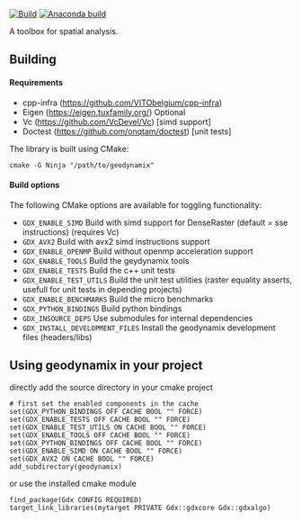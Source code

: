 [![Build](https://github.com/VITObelgium/geodynamix/actions/workflows/vcpkg-build.yml/badge.svg?branch=main)](https://github.com/VITObelgium/geodynamix/actions/workflows/vcpkg-build.yml)
[![Anaconda build](https://github.com/VITObelgium/geodynamix/actions/workflows/conda-build.yml/badge.svg?branch=main)](https://github.com/VITObelgium/geodynamix/actions/workflows/conda-build.yml)


A toolbox for spatial analysis.

## Building
#### Requirements
- cpp-infra (https://github.com/VITObelgium/cpp-infra)
- Eigen (https://eigen.tuxfamily.org/)
Optional
- Vc (https://github.com/VcDevel/Vc) [simd support]
- Doctest (https://github.com/onqtam/doctest) [unit tests]

The library is built using CMake:
```
cmake -G Ninja "/path/to/geodynamix"
```

#### Build options
The following CMake options are available for toggling functionality:
- `GDX_ENABLE_SIMD` Build with simd support for DenseRaster (default = sse instructions) (requires Vc)
- `GDX_AVX2` Build with avx2 simd instructions support
- `GDX_ENABLE_OPENMP` Build without openmp acceleration support
- `GDX_ENABLE_TOOLS` Build the geydynamix tools
- `GDX_ENABLE_TESTS` Build the c++ unit tests
- `GDX_ENABLE_TEST_UTILS` Build the unit test utilities (raster equality asserts, usefull for unit tests in depending projects)
- `GDX_ENABLE_BENCHMARKS` Build the micro benchmarks
- `GDX_PYTHON_BINDINGS` Build python bindings
- `GDX_INSOURCE_DEPS` Use submodules for internal dependencies
- `GDX_INSTALL_DEVELOPMENT_FILES` Install the geodynamix development files (headers/libs)

## Using geodynamix in your project
directly add the source directory in your cmake project
```
# first set the enabled components in the cache
set(GDX_PYTHON_BINDINGS OFF CACHE BOOL "" FORCE)
set(GDX_ENABLE_TESTS OFF CACHE BOOL "" FORCE)
set(GDX_ENABLE_TEST_UTILS ON CACHE BOOL "" FORCE)
set(GDX_ENABLE_TOOLS OFF CACHE BOOL "" FORCE)
set(GDX_PYTHON_BINDINGS OFF CACHE BOOL "" FORCE)
set(GDX_ENABLE_SIMD ON CACHE BOOL "" FORCE)
set(GDX_AVX2 ON CACHE BOOL "" FORCE)
add_subdirectory(geodynamix)
```

or use the installed cmake module
```
find_package(Gdx CONFIG REQUIRED)
target_link_libraries(mytarget PRIVATE Gdx::gdxcore Gdx::gdxalgo)